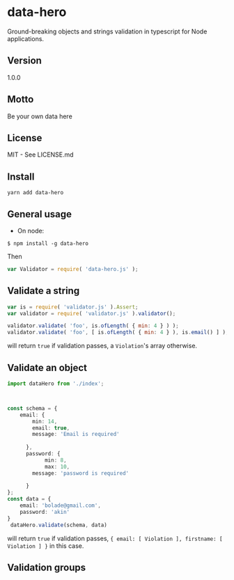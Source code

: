 # data-hero

Ground-breaking objects and strings validation in typescript for Node applications.

## Version

1.0.0

## Motto
Be your own data here

## License

MIT - See LICENSE.md

## Install

`yarn add data-hero`

 

## General usage

- On node:

```
$ npm install -g data-hero
```

Then

```js
var Validator = require( 'data-hero.js' );
```

 

## Validate a string

```js
var is = require( 'validator.js' ).Assert;
var validator = require( 'validator.js' ).validator();

validator.validate( 'foo', is.ofLength( { min: 4 } ) );
validator.validate( 'foo', [ is.ofLength( { min: 4 } ), is.email() ] );
```

will return `true` if validation passes, a `Violation`'s array otherwise.

## Validate an object

```ts
import dataHero from './index';



const schema = {
    email: {
        min: 14, 
        email: true,
        message: 'Email is required' 
        
      },
      password: { 
            min: 8,
            max: 10, 
        message: 'password is required' 
        
      }
};
const data = {
    email: 'bolade@gmail.com',
    password: 'akin'
}
 dataHero.validate(schema, data)
```

will return `true` if validation passes, `{ email: [ Violation ], firstname: [ Violation ] }` in this case.

## Validation groups

 